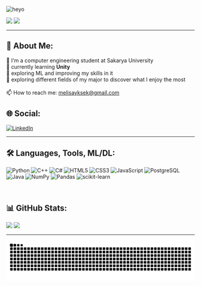 ![heyo](https://github.com/user-attachments/assets/378287e0-1da1-4f03-a153-3226f4ef0ab2)




 [![](https://visitcount.itsvg.in/api?id=MelisaYuksek&icon=0&color=5)](https://visitcount.itsvg.in) <!-- broken :< -->
 ![](https://komarev.com/ghpvc/?username=MelisaYuksek&color=7d041c)
  ***



 ## 🌸 About Me: 
🪻 I'm a computer engineering student at Sakarya University <br>🌱 currently learning **Unity** <br> 🤖 exploring ML and improving my skills in it <br>  🚀 exploring different fields of my major to discover what I enjoy the most <br> <br> 📫 How to reach me: melisayksek@gmail.com


 ## 🌐 Social: 
[![LinkedIn](https://img.shields.io/badge/LinkedIn-%230077B5.svg?logo=linkedin&logoColor=white)](https://linkedin.com/in/melisa-yuksek) 

***

 ## 🛠️ Languages, Tools, ML/DL: 
![Python](https://img.shields.io/badge/python-3670A0?style=flat&logo=python&logoColor=white) ![C++](https://img.shields.io/badge/c++-%2300599C.svg?style=flat&logo=c%2B%2B&logoColor=white) ![C#](https://img.shields.io/badge/c%23-%23239120.svg?style=flat&logo=csharp&logoColor=white) ![HTML5](https://img.shields.io/badge/html5-%23E34F26.svg?style=flat&logo=html5&logoColor=white) ![CSS3](https://img.shields.io/badge/css3-%231572B6.svg?style=flat&logo=css3&logoColor=white) ![JavaScript](https://img.shields.io/badge/javascript-%23323330.svg?style=flat&logo=javascript&logoColor=%23F7DF1E) ![PostgreSQL](https://img.shields.io/badge/pgSQL-%23316192.svg?style=flat&logo=postgresql&logoColor=white) ![Java](https://img.shields.io/badge/java-%23ED8B00.svg?style=flat&logo=openjdk&logoColor=white) ![NumPy](https://img.shields.io/badge/numpy-%23013243.svg?style=flat&logo=numpy&logoColor=white) ![Pandas](https://img.shields.io/badge/pandas-%23150458.svg?style=flat&logo=pandas&logoColor=white) ![scikit-learn](https://img.shields.io/badge/scikit--learn-%23F7931E.svg?style=flat&logo=scikit-learn&logoColor=white) 


<br>

## 📊 GitHub Stats: 
![](https://github-readme-stats.vercel.app/api?username=melisayuksek&theme=transparent&hide_border=true&include_all_commits=false&count_private=false)
![](https://github-readme-stats.vercel.app/api/top-langs/?username=MelisaYuksek&theme=transparent&hide_border=true&include_all_commits=false&count_private=false&layout=compact)

---


<!-- Proudly created with GPRM ( https://gprm.itsvg.in ) -->

![snake gif](https://github.com/MelisaYuksek/MelisaYuksek/blob/output/github-snake-dark.svg)




